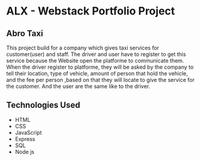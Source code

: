 # ALX - Webstack Portfolio Project
## Abro Taxi
This project build for a company which gives taxi services for customer(user) and staff. The driver and user have to register to get this service because the Website open the platforme to communicate them.
When the driver register to platforme, they will be asked by the company to tell their location, type of vehicle, amount of person that hold the vehicle, and the fee per person ,based on that they will locate to give the service for the customer. And the user are the same like to the driver.


## Technologies Used
- HTML
- CSS
- JavaScript
- Express
- SQL
- Node js


